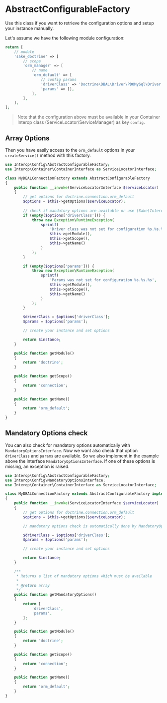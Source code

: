 # AbstractConfigurableFactory

Use this class if you want to retrieve the configuration options and setup your instance manually.

Let's assume we have the following module configuration:

```php
return [
    // module
    'sake_doctrine' => [
        // scope
        'orm_manager' => [
            // name
            'orm_default' => [
                // config params
                'driverClass' => 'Doctrine\DBAL\Driver\PDOMySql\Driver',
                'params' => [],
            ],
        ],
    ],
];
```

> Note that the configuration above must be available in your Container Interop class (ServiceLocator/ServiceManager) as key `config`.

## Array Options
Then you have easily access to the `orm_default` options in your `createService()` method with this factory.

```php
use Interop\Config\AbstractConfigurableFactory;
use Interop\Container\ContainerInterface as ServiceLocatorInterface;

class MyDBALConnectionFactory extends AbstractConfigurableFactory
{
    public function __invoke(ServiceLocatorInterface $serviceLocator)
    {
        // get options for doctrine.connection.orm_default
        $options = $this->getOptions($serviceLocator);
        
        // check if mandatory options are available or use \Sake\InteropConfig\MandatoryOptionsInterface, see below 
        if (empty($options['driverClass'])) {
            throw new Exception\RuntimeException(
                sprintf(
                    'Driver class was not set for configuration %s.%s.%s',
                    $this->getModule(),
                    $this->getScope(),
                    $this->getName()
                )
            );
        }

        if (empty($options['params'])) {
            throw new Exception\RuntimeException(
                sprintf(
                    'Params was not set for configuration %s.%s.%s',
                    $this->getModule(),
                    $this->getScope(),
                    $this->getName()
                )
            );
        }

        $driverClass = $options['driverClass'];
        $params = $options['params'];

        // create your instance and set options

        return $instance;
    }

    public function getModule()
    {
        return 'doctrine';
    }

    public function getScope()
    {
        return 'connection';
    }

    public function getName()
    {
        return 'orm_default';
    }
}
```

## Mandatory Options check
You can also check for mandatory options automatically with `MandatoryOptionsInterface`. Now we want also check that
option `driverClass` and `params` are available. So we also implement in the example above the interface
`MandatoryOptionsInterface`. If one of these options is missing, an exception is raised.

```php
use Interop\Config\AbstractConfigurableFactory;
use Interop\Config\MandatoryOptionsInterface;
use Interop\Container\ContainerInterface as ServiceLocatorInterface;

class MyDBALConnectionFactory extends AbstractConfigurableFactory implements MandatoryOptionsInterface
{
    public function __invoke(ServiceLocatorInterface $serviceLocator)
    {
        // get options for doctrine.connection.orm_default
        $options = $this->getOptions($serviceLocator);

        // mandatory options check is automatically done by MandatoryOptionsInterface

        $driverClass = $options['driverClass'];
        $params = $options['params'];

        // create your instance and set options

        return $instance;
    }

    /**
     * Returns a list of mandatory options which must be available
     *
     * @return array
     */
    public function getMandatoryOptions()
    {
        return [
            'driverClass',
            'params',
        ];
    }

    public function getModule()
    {
        return 'doctrine';
    }

    public function getScope()
    {
        return 'connection';
    }

    public function getName()
    {
        return 'orm_default';
    }
}
```
